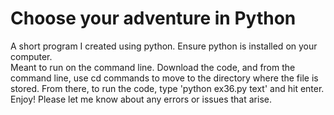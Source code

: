 # Choose your adventure in Python
A short program I created using python. Ensure python is installed on your computer.  
Meant to run on the command line. Download the code, and from the command line, use cd commands to move to the directory where the file is stored. 
From there, to run the code, type 'python ex36.py text' and hit enter. Enjoy! Please let me know about any errors or issues that arise. 
